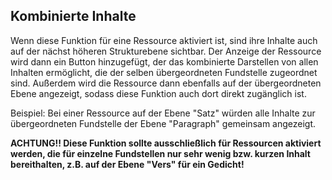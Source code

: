 ## Kombinierte Inhalte

Wenn diese Funktion für eine Ressource aktiviert ist, sind ihre Inhalte auch auf der nächst höheren Strukturebene sichtbar. Der Anzeige der Ressource wird dann ein Button hinzugefügt, der das kombinierte Darstellen von allen Inhalten ermöglicht, die der selben übergeordneten Fundstelle zugeordnet sind. Außerdem wird die Ressource dann ebenfalls auf der übergeordneten Ebene angezeigt, sodass diese Funktion auch dort direkt zugänglich ist.

Beispiel: Bei einer Ressource auf der Ebene "Satz" würden alle Inhalte zur übergeordneten Fundstelle der Ebene "Paragraph" gemeinsam angezeigt.

**ACHTUNG!! Diese Funktion sollte ausschließlich für Ressourcen aktiviert werden, die für einzelne Fundstellen nur sehr wenig bzw. kurzen Inhalt bereithalten, z.B. auf der Ebene "Vers" für ein Gedicht!**
